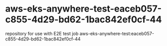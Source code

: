 # aws-eks-anywhere-test-eaceb057-c855-4d29-bd62-1bac842ef0cf-44
repository for use with E2E test job aws-eks-anywhere-test:eaceb057-c855-4d29-bd62-1bac842ef0cf-44

